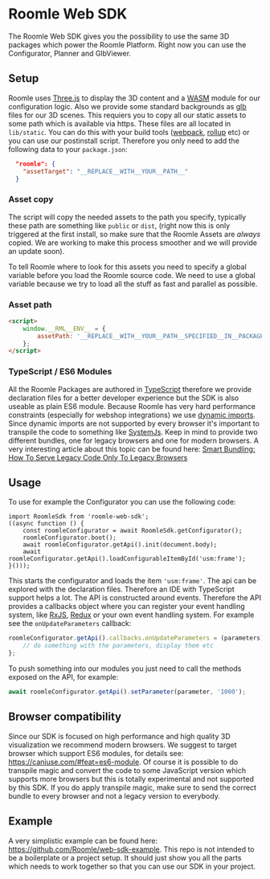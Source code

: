 # Roomle Web SDK

The Roomle Web SDK gives you the possibility to use the same 3D packages which power the Roomle Platform. Right now you can use the Configurator, Planner and GlbViewer. 

## Setup

Roomle uses [Three.js](https://threejs.org/) to display the 3D content and a [WASM](https://webassembly.org/) module for our configuration logic. Also we provide some standard backgrounds as [glb](https://en.wikipedia.org/wiki/GlTF#GLB) files for our 3D scenes. This requiers you to copy all our static assets to some path which is available via https. These files are all located in `lib/static`. You can do this with your build tools ([webpack](https://webpack.js.org/), [rollup](https://rollupjs.org/) etc) or you can use our postinstall script. Therefore you only need to add the following data to your `package.json`:

```json
  "roomle": {
    "assetTarget": "__REPLACE__WITH__YOUR__PATH__"
  }
```

### Asset copy

The script will copy the needed assets to the path you specify, typically these path are something like `public` or `dist`,  (right now this is only triggered at the first install, so make sure that the Roomle Assets are *always* copied. We are working to make this process smoother and we will provide an update soon).

To tell Roomle where to look for this assets you need to specify a global variable before you load the Roomle source code. We need to use a global variable because we try to load all the stuff as fast and parallel as possible.

### Asset path

```html
<script>
    window.__RML__ENV__ = {
        assetPath: '__REPLACE__WITH__YOUR__PATH__SPECIFIED__IN__PACKAGE__JSON__'
    };
</script>
```
### TypeScript / ES6 Modules
All the Roomle Packages are authored in [TypeScript](https://www.typescriptlang.org/) therefore we provide declaration files for a better developer experience but the SDK is also useable as plain ES6 module. Because Roomle has very hard performance constraints (especially for webshop integrations) we use [dynamic imports](https://github.com/tc39/proposal-dynamic-import). Since dynamic imports are not supported by every browser it's important to transpile the code to something like [SystemJs](https://github.com/systemjs/systemjs). Keep in mind to provide two different bundles, one for legacy browsers and one for modern browsers. A very interesting article about this topic can be found here: [Smart Bundling: How To Serve Legacy Code Only To Legacy Browsers](https://www.smashingmagazine.com/2018/10/smart-bundling-legacy-code-browsers/)

## Usage

To use for example the Configurator you can use the following code:

```typescipt
import RoomleSdk from 'roomle-web-sdk';
((async function () {
    const roomleConfigurator = await RoomleSdk.getConfigurator();
    roomleConfigurator.boot();
    await roomleConfigurator.getApi().init(document.body);
    await roomleConfigurator.getApi().loadConfigurableItemById('usm:frame');
}()));
```

This starts the configurator and loads the item `'usm:frame'`. The api can be explored with the declaration files. Therefore an IDE with TypeScript support helps a lot. The API is constructed around events. Therefore the API provides a callbacks object where you can register your event handling system, like [RxJS](https://rxjs-dev.firebaseapp.com/), [Redux](https://redux.js.org/introduction) or your own event handling system. For example see the `onUpdateParameters` callback:

```typescript
roomleConfigurator.getApi().callbacks.onUpdateParameters = (parameters) => {
    // do something with the parameters, display them etc
};
```

To push something into our modules you just need to call the methods exposed on the API, for example:

```typescript
await roomleConfigurator.getApi().setParameter(parameter, '1000');
```

## Browser compatibility

Since our SDK is focused on high performance and high quality 3D visualization we recommend modern browsers. We suggest to target browser which support ES6 modules, for details see: https://caniuse.com/#feat=es6-module. Of course it is possible to do transpile magic and convert the code to some JavaScript version which supports more browsers but this is totally experimental and not supported by this SDK. If you do apply transpile magic, make sure to send the correct bundle to every browser and not a legacy version to everybody.

## Example

A very simplistic example can be found here: https://github.com/Roomle/web-sdk-example. This repo is not intended to be a boilerplate or a project setup. It should just show you all the parts which needs to work together so that you can use our SDK in your project. 